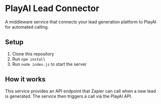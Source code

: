 # PlayAI Lead Connector

A middleware service that connects your lead generation platform to PlayAI for automated calling.

## Setup

1. Clone this repository
2. Run `npm install`
3. Run `node index.js` to start the server

## How it works

This service provides an API endpoint that Zapier can call when a new lead is generated. The service then triggers a call via the PlayAI API.
